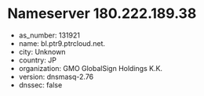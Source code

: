 # Nameserver 180.222.189.38

* as_number: 131921
* name: bl.ptr9.ptrcloud.net.
* city: Unknown
* country: JP
* organization: GMO GlobalSign Holdings K.K.
* version: dnsmasq-2.76
* dnssec: false
